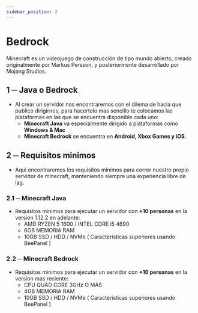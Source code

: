 ```yaml
---
sidebar_position: 2
---
```


# Bedrock
Minecraft es un videojuego de construcción de tipo mundo abierto, creado originalmente por Markus Persson, ​y posteriormente desarrollado por Mojang Studios.​

## 1 ─ Java o Bedrock
- Al crear un servidor nos encontraremos con el dilema de hacia que publico dirigirnos, para hacertelo mas sencillo te colocamos las plataformas en las que se encuentra disponible cada uno:
    - **Minecraft Java** va especialmente dirigido a plataformas como **Windows & Mac**
    - **Minecraft Bedrock** se encuentra en **Android, Xbox Games y iOS**.

## 2 ─ Requisitos minimos
- Aqui encontraremos los requisitos minimos para correr nuestro propio servidor de minecraft, manteniendo siempre una experiencia libre de lag.

### 2.1 ─ Minecraft Java
- Requisitos minimos para ejecutar un servidor con **+10 personas** en la version 1.12.2 en adelante:
    - AMD RYZEN 5 1600 / INTEL CORE i5 4690
    - 6GB MEMORIA RAM 
    - 10GB SSD / HDD / NVMe
( Caracteristicas superiores usando BeePanel )

### 2.2 ─ Minecraft Bedrock
- Requisitos minimos para ejecutar un servidor con **+10 personas** en la version mas reciente:
    - CPU QUAD CORE 3GHz O MÁS
    - 4GB MEMORIA RAM 
    - 10GB SSD / HDD / NVMe
( Caracteristicas superiores usando BeePanel )